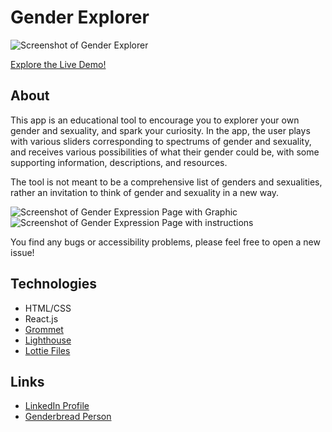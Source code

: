 # Gender Explorer

![Screenshot of Gender Explorer](https://i.ibb.co/2yR7TsM/Screenshot-2020-08-19-at-09-32-21.png)

[Explore the Live Demo!](https://gender-explorer.netlify.app/)

## About

This app is an educational tool to encourage you to explorer your own gender and sexuality, and spark your curiosity. In the app, the user plays with various sliders corresponding to spectrums of gender and sexuality, and receives various possibilities of what their gender could be, with some supporting information, descriptions, and resources. 

The tool is not meant to be a comprehensive list of genders and sexualities, rather an invitation to think of gender and sexuality in a new way. 

![Screenshot of Gender Expression Page with Graphic](https://i.ibb.co/G76sdDM/Screenshot-2020-08-18-at-18-37-49.png)
![Screenshot of Gender Expression Page with instructions](https://i.ibb.co/T23mXZP/Screenshot-2020-08-18-at-18-38-04.png)

You find any bugs or accessibility problems, please feel free to open a new issue! 

## Technologies

- HTML/CSS
- React.js
- [Grommet](https://v2.grommet.io/)
- [Lighthouse](https://developers.google.com/web/tools/lighthouse/#cli)
- [Lottie Files](https://lottiefiles.com/)

## Links

- [LinkedIn Profile](https://www.linkedin.com/in/holdenmad/)
- [Genderbread Person](https://www.genderbread.org/)
